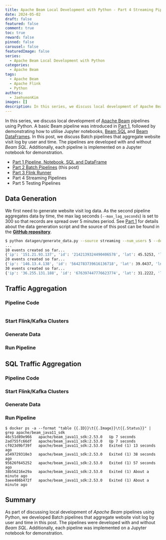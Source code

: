 ```yaml
---
title: Apache Beam Local Development with Python - Part 4 Streaming Pipelines
date: 2024-05-02
draft: false
featured: false
comment: true
toc: true
reward: false
pinned: false
carousel: false
featuredImage: false
series:
  - Apache Beam Local Development with Python
categories:
  - Apache Beam
tags: 
  - Apache Beam
  - Apache Flink
  - Python
authors:
  - JaehyeonKim
images: []
description: In this series, we discuss local development of Apache Beam pipelines using Python. A basic Beam pipeline was introduced in Part 1, followed by demonstrating how to utilise Jupyter notebooks, Beam SQL and Beam DataFrames. In this post, we discuss Batch pipelines that aggregate website visit log by user and time. The pipelines are developed with and without Beam SQL. Additionally, each pipeline is implemented on a Jupyter notebook for demonstration.
---
```


In this series, we discuss local development of [Apache Beam](https://beam.apache.org/) pipelines using Python. A basic Beam pipeline was introduced in [Part 1](/blog/2024-03-28-beam-local-dev-1), followed by demonstrating how to utilise Jupyter notebooks, [Beam SQL](https://beam.apache.org/documentation/dsls/sql/overview/) and [Beam DataFrames](https://beam.apache.org/documentation/dsls/dataframes/overview/). In this post, we discuss Batch pipelines that aggregate website visit log by user and time. The pipelines are developed with and without *Beam SQL*. Additionally, each pipeline is implemented on a Jupyter notebook for demonstration.

* [Part 1 Pipeline, Notebook, SQL and DataFrame](/blog/2024-03-28-beam-local-dev-1)
* [Part 2 Batch Pipelines](#) (this post)
* [Part 3 Flink Runner](/blog/2024-04-18-beam-local-dev-3)
* Part 4 Streaming Pipelines
* Part 5 Testing Pipelines

## Data Generation

We first need to generate website visit log data. As the second pipeline aggregates data by time, the max lag seconds (`--max_lag_seconds`) is set to 300 so that records are spread over 5 minutes period. See [Part 1](/blog/2024-03-28-beam-local-dev-1) for details about the data generation script and the source of this post can be found in the [**GitHub repository**](https://github.com/jaehyeon-kim/beam-demos/tree/master/beam-dev-env).

```bash
$ python datagen/generate_data.py --source streaming --num_users 5 --delay_seconds 0.5
...
10 events created so far...
{'ip': '151.21.93.137', 'id': '2142139324490406578', 'lat': 45.5253, 'lng': 9.333, 'user_agent': 'Mozilla/5.0 (iPad; CPU iPad OS 14_2_1 like Mac OS X) AppleWebKit/536.0 (KHTML, like Gecko) FxiOS/16.3w0588.0 Mobile/66I206 Safari/536.0', 'age_bracket': '26-40', 'opted_into_marketing': True, 'http_request': 'GET amoebozoa.html HTTP/1.0', 'http_response': 200, 'file_size_bytes': 453, 'event_datetime': '2024-04-28T23:12:50.484', 'event_ts': 1714309970484}
20 events created so far...
{'ip': '146.13.4.138', 'id': '5642783739616136718', 'lat': 39.0437, 'lng': -77.4875, 'user_agent': 'Mozilla/5.0 (Macintosh; U; Intel Mac OS X 10_7_5 rv:4.0; bg-BG) AppleWebKit/532.16.6 (KHTML, like Gecko) Version/4.0.5 Safari/532.16.6', 'age_bracket': '41-55', 'opted_into_marketing': False, 'http_request': 'GET archaea.html HTTP/1.0', 'http_response': 200, 'file_size_bytes': 207, 'event_datetime': '2024-04-28T23:12:55.526', 'event_ts': 1714309975526}
30 events created so far...
{'ip': '36.255.131.188', 'id': '676397447776623774', 'lat': 31.2222, 'lng': 121.4581, 'user_agent': 'Mozilla/5.0 (compatible; MSIE 7.0; Windows 98; Win 9x 4.90; Trident/4.0)', 'age_bracket': '26-40', 'opted_into_marketing': False, 'http_request': 'GET fungi.html HTTP/1.0', 'http_response': 200, 'file_size_bytes': 440, 'event_datetime': '2024-04-28T23:13:00.564', 'event_ts': 1714309980564}
```

## Traffic Aggregation

### Pipeline Code

```python

```

### Start Flink/Kafka Clusters

### Generate Data

### Run Pipeline

## SQL Traffic Aggregation 

### Pipeline Code

### Start Flink/Kafka Clusters

### Generate Data

### Run Pipeline

```
$ docker ps -a --format "table {{.ID}}\t{{.Image}}\t{{.Status}}" | grep apache/beam_java11_sdk
46c51d89e966   apache/beam_java11_sdk:2.53.0   Up 7 seconds
2ad755fc66df   apache/beam_java11_sdk:2.53.0   Up 7 seconds
cf023d9bf39f   apache/beam_java11_sdk:2.53.0   Exited (1) 13 seconds ago
a549729318e3   apache/beam_java11_sdk:2.53.0   Exited (1) 38 seconds ago
95626f645252   apache/beam_java11_sdk:2.53.0   Exited (1) 57 seconds ago
38b56216e29a   apache/beam_java11_sdk:2.53.0   Exited (1) About a minute ago
3aee486b472f   apache/beam_java11_sdk:2.53.0   Exited (1) About a minute ago
```

## Summary

As part of discussing local development of *Apache Beam* pipelines using Python, we developed Batch pipelines that aggregate website visit log by user and time in this post. The pipelines were developed with and without *Beam SQL*. Additionally, each pipeline was implemented on a Jupyter notebook for demonstration.
